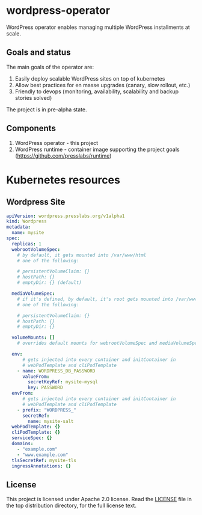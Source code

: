 # wordpress-operator
WordPress operator enables managing multiple WordPress installments at scale.

## Goals and status

The main goals of the operator are:

1. Easily deploy scalable WordPress sites on top of kubernetes
2. Allow best practices for en masse upgrades (canary, slow rollout, etc.)
3. Friendly to devops (monitoring, availability, scalability and backup stories solved)

The project is in pre-alpha state.

## Components

1. WordPress operator - this project
2. WordPress runtime - container image supporting the project goals (https://github.com/presslabs/runtime)

# Kubernetes resources

## Wordpress Site

```yaml
apiVersion: wordpress.presslabs.org/v1alpha1
kind: Wordpress
metadata:
  name: mysite
spec:
  replicas: 1
  webrootVolumeSpec:
    # by default, it gets mounted into /var/www/html
    # one of the following:

    # persistentVolumeClaim: {}
    # hostPath: {}
    # emptyDir: {} (default)

  mediaVolumeSpec:
    # if it's defined, by default, it's root gets mounted into /var/www/html/wp-content/uploads
    # one of the following:

    # persistentVolumeClaim: {}
    # hostPath: {}
    # emptyDir: {}

  volumeMounts: []
    # overrides default mounts for webrootVolumeSpec and mediaVolumeSpec

  env:
      # gets injected into every container and initContainer in
      # webPodTemplate and cliPodTemplate
    - name: WORDPRESS_DB_PASSWORD
      valueFrom:
        secretKeyRef: mysite-mysql
        key: PASSWORD
  envFrom:
      # gets injected into every container and initContainer in
      # webPodTemplate and cliPodTemplate
    - prefix: "WORDPRESS_"
      secretRef:
        name: mysite-salt
  webPodTemplate: {}
  cliPodTemplate: {}
  serviceSpec: {}
  domains:
    - "example.com"
    - "www.example.com"
  tlsSecretRef: mysite-tls
  ingressAnnotations: {}
```

## License

This project is licensed under Apache 2.0 license. Read the [LICENSE](LICENSE) file in the
top distribution directory, for the full license text.
